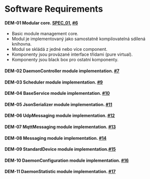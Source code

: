# Software Requirements

#### **DEM-01** Modular core. [SPEC_01](../product-spec/product-spec.md#1-software-specification), [#6](https://gitlab.iqrfsdk.org/gateway/iqrf-daemon/issues/6)
  * Basic module management core.
  * Modul je implementovaný jako samostatně kompilovatelná sdílená knihovna.
  * Modul se skládá z jedné nebo více component.
  * Komponenty jsou provázané interface třídami (pure virtual).
  * Komponenty jsou black box pro ostatní komponenty.

#### **DEM-02** DaemonController module implementation. [#7](https://gitlab.iqrfsdk.org/gateway/iqrf-daemon/issues/7)

#### **DEM-03** Scheduler module implementation. [#9](https://gitlab.iqrfsdk.org/gateway/iqrf-daemon/issues/9)

#### **DEM-04** BaseService module implementation. [#10](https://gitlab.iqrfsdk.org/gateway/iqrf-daemon/issues/10)

#### **DEM-05** JsonSerializer module implementation. [#11](https://gitlab.iqrfsdk.org/gateway/iqrf-daemon/issues/11)

#### **DEM-06** UdpMessaging module implementation. [#12](https://gitlab.iqrfsdk.org/gateway/iqrf-daemon/issues/12)

#### **DEM-07** MqttMessaging module implementation. [#13](https://gitlab.iqrfsdk.org/gateway/iqrf-daemon/issues/13)

#### **DEM-08** Messaging module implementation. [#14](https://gitlab.iqrfsdk.org/gateway/iqrf-daemon/issues/14)

#### **DEM-09** StandardDevice module implementation.[#15](https://gitlab.iqrfsdk.org/gateway/iqrf-daemon/issues/15)

#### **DEM-10** DaemonConfiguration module implementation. [#16](https://gitlab.iqrfsdk.org/gateway/iqrf-daemon/issues/16)

#### **DEM-11** DaemonStatistic module implementation. [#17](https://gitlab.iqrfsdk.org/gateway/iqrf-daemon/issues/17)
